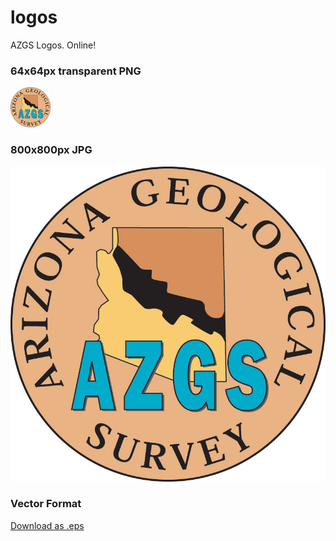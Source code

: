 logos
=====

AZGS Logos. Online!

### 64x64px transparent PNG

![64x64 AZGS Logo](AZGS_logo_64x64.png)

### 800x800px JPG

![800x800 AZGS Logo](AZGS_logo_800x800.jpg)

### Vector Format

[Download as .eps](http://raw.github.com/azgs/logos/blob/master/AZGS_Logo.eps)

